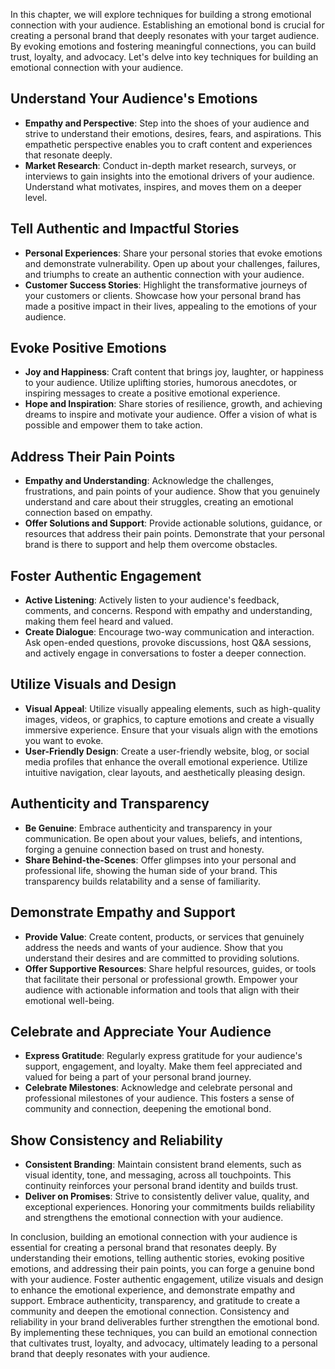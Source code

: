 
In this chapter, we will explore techniques for building a strong emotional connection with your audience. Establishing an emotional bond is crucial for creating a personal brand that deeply resonates with your target audience. By evoking emotions and fostering meaningful connections, you can build trust, loyalty, and advocacy. Let's delve into key techniques for building an emotional connection with your audience.

Understand Your Audience's Emotions
-----------------------------------

* **Empathy and Perspective**: Step into the shoes of your audience and strive to understand their emotions, desires, fears, and aspirations. This empathetic perspective enables you to craft content and experiences that resonate deeply.
* **Market Research**: Conduct in-depth market research, surveys, or interviews to gain insights into the emotional drivers of your audience. Understand what motivates, inspires, and moves them on a deeper level.

Tell Authentic and Impactful Stories
------------------------------------

* **Personal Experiences**: Share your personal stories that evoke emotions and demonstrate vulnerability. Open up about your challenges, failures, and triumphs to create an authentic connection with your audience.
* **Customer Success Stories**: Highlight the transformative journeys of your customers or clients. Showcase how your personal brand has made a positive impact in their lives, appealing to the emotions of your audience.

Evoke Positive Emotions
-----------------------

* **Joy and Happiness**: Craft content that brings joy, laughter, or happiness to your audience. Utilize uplifting stories, humorous anecdotes, or inspiring messages to create a positive emotional experience.
* **Hope and Inspiration**: Share stories of resilience, growth, and achieving dreams to inspire and motivate your audience. Offer a vision of what is possible and empower them to take action.

Address Their Pain Points
-------------------------

* **Empathy and Understanding**: Acknowledge the challenges, frustrations, and pain points of your audience. Show that you genuinely understand and care about their struggles, creating an emotional connection based on empathy.
* **Offer Solutions and Support**: Provide actionable solutions, guidance, or resources that address their pain points. Demonstrate that your personal brand is there to support and help them overcome obstacles.

Foster Authentic Engagement
---------------------------

* **Active Listening**: Actively listen to your audience's feedback, comments, and concerns. Respond with empathy and understanding, making them feel heard and valued.
* **Create Dialogue**: Encourage two-way communication and interaction. Ask open-ended questions, provoke discussions, host Q\&A sessions, and actively engage in conversations to foster a deeper connection.

Utilize Visuals and Design
--------------------------

* **Visual Appeal**: Utilize visually appealing elements, such as high-quality images, videos, or graphics, to capture emotions and create a visually immersive experience. Ensure that your visuals align with the emotions you want to evoke.
* **User-Friendly Design**: Create a user-friendly website, blog, or social media profiles that enhance the overall emotional experience. Utilize intuitive navigation, clear layouts, and aesthetically pleasing design.

Authenticity and Transparency
-----------------------------

* **Be Genuine**: Embrace authenticity and transparency in your communication. Be open about your values, beliefs, and intentions, forging a genuine connection based on trust and honesty.
* **Share Behind-the-Scenes**: Offer glimpses into your personal and professional life, showing the human side of your brand. This transparency builds relatability and a sense of familiarity.

Demonstrate Empathy and Support
-------------------------------

* **Provide Value**: Create content, products, or services that genuinely address the needs and wants of your audience. Show that you understand their desires and are committed to providing solutions.
* **Offer Supportive Resources**: Share helpful resources, guides, or tools that facilitate their personal or professional growth. Empower your audience with actionable information and tools that align with their emotional well-being.

Celebrate and Appreciate Your Audience
--------------------------------------

* **Express Gratitude**: Regularly express gratitude for your audience's support, engagement, and loyalty. Make them feel appreciated and valued for being a part of your personal brand journey.
* **Celebrate Milestones**: Acknowledge and celebrate personal and professional milestones of your audience. This fosters a sense of community and connection, deepening the emotional bond.

Show Consistency and Reliability
--------------------------------

* **Consistent Branding**: Maintain consistent brand elements, such as visual identity, tone, and messaging, across all touchpoints. This continuity reinforces your personal brand identity and builds trust.
* **Deliver on Promises**: Strive to consistently deliver value, quality, and exceptional experiences. Honoring your commitments builds reliability and strengthens the emotional connection with your audience.

In conclusion, building an emotional connection with your audience is essential for creating a personal brand that resonates deeply. By understanding their emotions, telling authentic stories, evoking positive emotions, and addressing their pain points, you can forge a genuine bond with your audience. Foster authentic engagement, utilize visuals and design to enhance the emotional experience, and demonstrate empathy and support. Embrace authenticity, transparency, and gratitude to create a community and deepen the emotional connection. Consistency and reliability in your brand deliverables further strengthen the emotional bond. By implementing these techniques, you can build an emotional connection that cultivates trust, loyalty, and advocacy, ultimately leading to a personal brand that deeply resonates with your audience.
